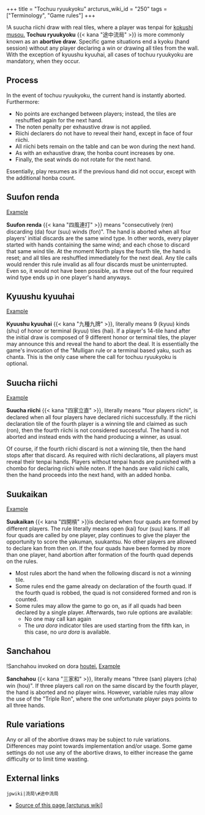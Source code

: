 +++
title = "Tochuu ryuukyoku"
arcturus_wiki_id = "250"
tags = ["Terminology", "Game rules"]
+++

!A suucha riichi draw with real tiles, where a player was tenpai for
[kokushi musou.](Kokushi_Suucha_Riichi.jpg "A suucha riichi draw with real tiles, where a player was tenpai for kokushi musou.")
**Tochuu ryuukyoku** {{< kana "途中流局" >}} is more commonly known as an **abortive draw**.
Specific game situations end a kyoku (hand session) without any player declaring a win or drawing
all tiles from the wall. With the exception of kyuushu kyuuhai, all cases of tochuu ryuukyoku are
mandatory, when they occur.

## Process

In the event of tochuu ryuukyoku, the current hand is instantly aborted. Furthermore:

- No points are exchanged between players; instead, the tiles are reshuffled again for the next
  hand.
- The noten penalty per exhaustive draw is not applied.
- Riichi declarers do not have to reveal their hand, except in face of four riichi.
- All riichi bets remain on the table and can be won during the next hand.
- As with an exhaustive draw, the honba count increases by one.
- Finally, the seat winds do not rotate for the next hand.

Essentially, play resumes as if the previous hand did not occur, except with the additional honba
count.

## Suufon renda

[Example](http://tenhou.net/0/?log=2015090309gm-0009-7447-fa717ec6&tw=0&ts=7)

**Suufon renda** {{< kana "四風連打" >}} means "consecutively (ren) discarding (da) four (suu) winds
(fon)". The hand is aborted when all four players' initial discards are the same wind type. In other
words, every player started with hands containing the same wind; and each chose to discard that same
wind tile. At the moment North plays the fourth tile, the hand is reset; and all tiles are
reshuffled immediately for the next deal. Any tile calls would render this rule invalid as all four
discards must be uninterrupted. Even so, it would not have been possible, as three out of the four
required wind type ends up in one player's hand anyways.

## Kyuushu kyuuhai

[Example](http://tenhou.net/0/?log=2014011202gm-0089-0000-c5a5f508&tw=0&ts=1)

**Kyuushu kyuuhai** {{< kana "九種九牌" >}}, literally means 9 (kyuu) kinds (shu) of honor or
terminal (kyuu) tiles (hai). If a player's 14-tile hand after the initial draw is composed of 9
different honor or terminal tiles, the player may announce this and reveal the hand to abort the
deal. It is essentially the game's invocation of the "Mulligan rule or a terminal based yaku, such
as chanta. This is the only case where the call for tochuu ryuukyoku is optional.

## Suucha riichi

[Example](http://tenhou.net/0/?log=2014081419gm-0009-7447-b66ad799&tw=0&ts=6)

**Suucha riichi** {{< kana "四家立直" >}}, literally means "four players riichi", is declared when
all four players have declared riichi successfully. If the riichi declaration tile of the fourth
player is a winning tile and claimed as such (ron), then the fourth riichi is not considered
successful. The hand is not aborted and instead ends with the hand producing a winner, as usual.

Of course, if the fourth riichi discard is not a winning tile, then the hand stops after that
discard. As required with riichi declarations, all players must reveal their tenpai hands. Players
without tenpai hands are punished with a chombo for declaring riichi while noten. If the hands are
valid riichi calls, then the hand proceeds into the next hand, with an added honba.

## Suukaikan

[Example](http://tenhou.net/0/?log=2014021417gm-0009-7447-00d6d80f&tw=3&ts=5)

**Suukaikan** {{< kana "四開槓" >}}is declared when four quads are formed by different players. The
rule literally means open (kai) four (suu) kans. If all four quads are called by one player, play
continues to give the player the opportunity to score the yakuman, suukantsu. No other players are
allowed to declare kan from then on. If the four quads have been formed by more than one player,
hand abortion after formation of the fourth quad depends on the rules.

- Most rules abort the hand when the following discard is not a winning tile.
- Some rules end the game already on declaration of the fourth quad. If the fourth quad is robbed,
  the quad is not considered formed and ron is counted.
- Some rules may allow the game to go on, as if all quads had been declared by a single player.
  Afterwards, two rule options are available:
  - No one may call kan again
  - The _ura dora_ indicator tiles are used starting from the fifth kan, in this case, no _ura dora_
    is available.

## Sanchahou

!Sanchahou invoked on dora [houtei.](Sanchahou.jpg "Sanchahou invoked on dora houtei.")
[Example](http://tenhou.net/0/?log=2015041415gm-00a9-0000-6cda8438&ts=1&tw=1)

**Sanchahou** {{< kana "三家和" >}}, literally means "three (san) players (cha) win (hou)". If three
players call _ron_ on the same discard by the fourth player, the hand is aborted and no player wins.
However, variable rules may allow the use of the "Triple Ron", where the one unfortunate player pays
points to all three hands.

## Rule variations

Any or all of the abortive draws may be subject to rule variations. Differences may point towards
implementation and/or usage. Some game settings do not use any of the abortive draws, to either
increase the game difficulty or to limit time wasting.

## External links

`jpwiki|流局\#途中流局`

- [Source of this page [arcturus wiki]](http://arcturus.su/wiki/Tochuu_ryuukyoku)
